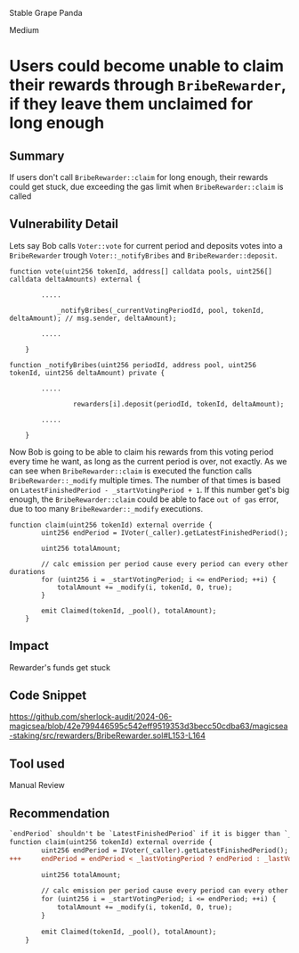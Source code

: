 Stable Grape Panda

Medium

# Users could become unable to claim their rewards through `BribeRewarder`, if they leave them unclaimed for long enough

## Summary
If users don't call `BribeRewarder::claim` for long enough, their rewards could get stuck, due exceeding the gas limit when `BribeRewarder::claim` is called

## Vulnerability Detail
Lets say Bob calls `Voter::vote` for current period and deposits votes into a `BribeRewarder` trough `Voter::_notifyBribes` and `BribeRewarder::deposit`.
```solidity
function vote(uint256 tokenId, address[] calldata pools, uint256[] calldata deltaAmounts) external {

        .....

            _notifyBribes(_currentVotingPeriodId, pool, tokenId, deltaAmount); // msg.sender, deltaAmount);

        .....

    }

function _notifyBribes(uint256 periodId, address pool, uint256 tokenId, uint256 deltaAmount) private {

        .....

                rewarders[i].deposit(periodId, tokenId, deltaAmount);

        .....

    }
```
Now Bob is going to be able to claim his rewards from this voting period every time he want, as long as the current period is over, not exactly. As we can see when `BribeRewarder::claim` is executed the function calls `BribeRewarder::_modify` multiple times. The number of that times is based on `LatestFinishedPeriod - _startVotingPeriod + 1`. If this number get's big enough, the `BribeRewarder::claim` could be able to face `out of gas` error, due to too many `BribeRewarder::_modify` executions.
```solidity
function claim(uint256 tokenId) external override {
        uint256 endPeriod = IVoter(_caller).getLatestFinishedPeriod();

        uint256 totalAmount;

        // calc emission per period cause every period can every other durations
        for (uint256 i = _startVotingPeriod; i <= endPeriod; ++i) {
            totalAmount += _modify(i, tokenId, 0, true);
        }

        emit Claimed(tokenId, _pool(), totalAmount);
    }
```

## Impact
Rewarder's funds get stuck

## Code Snippet
https://github.com/sherlock-audit/2024-06-magicsea/blob/42e799446595c542eff9519353d3becc50cdba63/magicsea-staking/src/rewarders/BribeRewarder.sol#L153-L164

## Tool used

Manual Review

## Recommendation
```diff
`endPeriod` shouldn't be `LatestFinishedPeriod` if it is bigger than `_lastVotingPeriod` from the given BribeRewarder
function claim(uint256 tokenId) external override {
        uint256 endPeriod = IVoter(_caller).getLatestFinishedPeriod();
+++     endPeriod = endPeriod < _lastVotingPeriod ? endPeriod : _lastVotingPeriod;

        uint256 totalAmount;

        // calc emission per period cause every period can every other durations
        for (uint256 i = _startVotingPeriod; i <= endPeriod; ++i) {
            totalAmount += _modify(i, tokenId, 0, true);
        }

        emit Claimed(tokenId, _pool(), totalAmount);
    }
```
